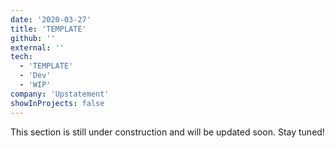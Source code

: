 ```yaml
---
date: '2020-03-27'
title: 'TEMPLATE'
github: ''
external: ''
tech:
  - 'TEMPLATE'
  - 'Dev'
  - 'WIP'
company: 'Upstatement'
showInProjects: false
---
```


This section is still under construction and will be updated soon. Stay tuned!
